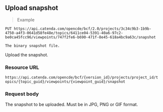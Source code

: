 ## Upload snapshot

> Example

```http
PUT https://api.catenda.com/opencde/bcf/2.0/projects/3c34c9b3-1b9b-4750-a4f3-0641d58fe48e/topics/6411ce04-5391-40a6-97c2-be0ca45fcc96/viewpoints/747f2fe6-b690-471f-8e45-618a4bc9a63c/snapshot

The binary snapshot file.
```

Upload the snapshot.

### Resource URL

`https://api.catenda.com/opencde/bcf/{version_id}/projects/project_id/topics/{topic_guid}/viewpoints/{viewpoint_guid}/snapshot`

### Request body

The snapshot to be uploaded. Must be in JPG, PNG or GIF format.
